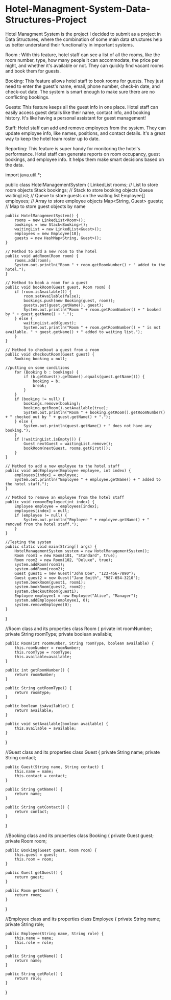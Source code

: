 # Hotel-Managment-System-Data-Structures-Project

Hotel Managment System is the project I decided to submit as a project in Data Structures, where the combination of some main data structures help us better understand their functionality in important systems. 

Room : With this feature, hotel staff can see a list of all the rooms, like the room number, type, how many people it can accommodate, the price per night, and whether it's available or not. They can quickly find vacant rooms and book them for guests.

Booking: This feature allows hotel staff to book rooms for guests. They just need to enter the guest's name, email, phone number, check-in date, and check-out date. The system is smart enough to make sure there are no conflicting bookings.

Guests: This feature keeps all the guest info in one place. Hotel staff can easily access guest details like their name, contact info, and booking history. It's like having a personal assistant for guest management!

Staff: Hotel staff can add and remove employees from the system. They can update employee info, like names, positions, and contact details. It's a great way to keep the hotel team roster up to date.

Reporting: This feature is super handy for monitoring the hotel's performance. Hotel staff can generate reports on room occupancy, guest bookings, and employee info. It helps them make smart decisions based on the data.



import java.util.*;

public class HotelManagementSystem {
    LinkedList<Room> rooms;  // List to store room objects
    Stack<Booking> bookings;  // Stack to store booking objects
    Queue<Guest> waitingList;  // Queue to store guests on the waiting list
    Employee[] employees;  // Array to store employee objects
    Map<String, Guest> guests;  // Map to store guest objects by name
    
    public HotelManagementSystem() {
        rooms = new LinkedList<Room>();
        bookings = new Stack<Booking>();
        waitingList = new LinkedList<Guest>();
        employees = new Employee[10];
        guests = new HashMap<String, Guest>();
    }
    
    // Method to add a new room to the hotel
    public void addRoom(Room room) {
        rooms.add(room);
        System.out.println("Room " + room.getRoomNumber() + " added to the hotel.");
    }
    
    // Method to book a room for a guest
    public void bookRoom(Guest guest, Room room) {
        if (room.isAvailable()) {
            room.setAvailable(false);
            bookings.push(new Booking(guest, room));
            guests.put(guest.getName(), guest);
            System.out.println("Room " + room.getRoomNumber() + " booked by " + guest.getName() + ".");
        } else {
            waitingList.add(guest);
            System.out.println("Room " + room.getRoomNumber() + " is not available. " + guest.getName() + " added to waiting list.");
        }
    }
    
    // Method to checkout a guest from a room
    public void checkoutRoom(Guest guest) {
        Booking booking = null;
    
    //putting on some conditions
        for (Booking b : bookings) {
            if (b.getGuest().getName().equals(guest.getName())) {
                booking = b;
                break;
            }
        }
        if (booking != null) {
            bookings.remove(booking);
            booking.getRoom().setAvailable(true);
            System.out.println("Room " + booking.getRoom().getRoomNumber() + " checked out by " + guest.getName() + ".");
        } else {
            System.out.println(guest.getName() + " does not have any booking.");
        }
        if (!waitingList.isEmpty()) {
            Guest nextGuest = waitingList.remove();
            bookRoom(nextGuest, rooms.getFirst());
        }
    }
    
    // Method to add a new employee to the hotel staff
    public void addEmployee(Employee employee, int index) {
        employees[index] = employee;
        System.out.println("Employee " + employee.getName() + " added to the hotel staff.");
    }
    
    // Method to remove an employee from the hotel staff
    public void removeEmployee(int index) {
        Employee employee = employees[index];
        employees[index] = null;
        if (employee != null) {
            System.out.println("Employee " + employee.getName() + " removed from the hotel staff.");
        }
    }
    
    //Testing the system
    public static void main(String[] args) {
        HotelManagementSystem system = new HotelManagementSystem();
        Room room1 = new Room(101, "Standard", true);
        Room room2 = new Room(102, "Deluxe", true);
        system.addRoom(room1);
        system.addRoom(room2);
        Guest guest1 = new Guest("John Doe", "123-456-7890");
        Guest guest2 = new Guest("Jane Smith", "987-654-3210");
        system.bookRoom(guest1, room1);
        system.bookRoom(guest2, room2);
        system.checkoutRoom(guest1);
        Employee employee1 = new Employee("Alice", "Manager");
        system.addEmployee(employee1, 0);
        system.removeEmployee(0);
    }
}

//Room  class and its properties
class Room {
    private int roomNumber;
    private String roomType;
    private boolean available;
    
    public Room(int roomNumber, String roomType, boolean available) {
        this.roomNumber = roomNumber;
        this.roomType = roomType;
        this.available=available;
    }
    
    public int getRoomNumber() {
        return roomNumber;
    }
    
    public String getRoomType() {
        return roomType;
    }
    
    public boolean isAvailable() {
        return available;
    }
    
    public void setAvailable(boolean available) {
        this.available = available;
    }
}


//Guest  class and its properties
class Guest {
    private String name;
    private String contact;
    
    public Guest(String name, String contact) {
        this.name = name;
        this.contact = contact;
    }
    
    public String getName() {
        return name;
    }
    
    public String getContact() {
        return contact;
    }
}
    
//Booking  class and its properties
class Booking {
    private Guest guest;
    private Room room;
    
    public Booking(Guest guest, Room room) {
        this.guest = guest;
        this.room = room;
    }
    
    public Guest getGuest() {
        return guest;
    }
    
    public Room getRoom() {
        return room;
    }
}
    
//Employee  class and its properties
class Employee {
    private String name;
    private String role;
    
    public Employee(String name, String role) {
        this.name = name;
        this.role = role;
    }
    
    public String getName() {
        return name;
    }
    
    public String getRole() {
        return role;
    }
}
